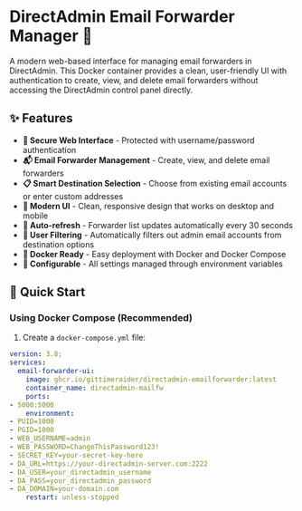 # DirectAdmin Email Forwarder Manager 📧

A modern web-based interface for managing email forwarders in DirectAdmin. This Docker container provides a clean, user-friendly UI with authentication to create, view, and delete email forwarders without accessing the DirectAdmin control panel directly.

## ✨ Features

- **🔐 Secure Web Interface** - Protected with username/password authentication
- **📬 Email Forwarder Management** - Create, view, and delete email forwarders
- **📋 Smart Destination Selection** - Choose from existing email accounts or enter custom addresses
- **🎨 Modern UI** - Clean, responsive design that works on desktop and mobile
- **🔄 Auto-refresh** - Forwarder list updates automatically every 30 seconds
- **👤 User Filtering** - Automatically filters out admin email accounts from destination options
- **🐳 Docker Ready** - Easy deployment with Docker and Docker Compose
- **🔧 Configurable** - All settings managed through environment variables

## 🚀 Quick Start

### Using Docker Compose (Recommended)

1. Create a `docker-compose.yml` file:

```yaml
version: 3.8;
services:
  email-forwarder-ui:
    image: ghcr.io/gittimeraider/directadmin-emailforwarder:latest
    container_name: directadmin-mailfw
    ports:
- 5000:5000
    environment:
- PUID=1000
- PGID=1000
- WEB_USERNAME=admin
- WEB_PASSWORD=ChangeThisPassword123!
- SECRET_KEY=your-secret-key-here
- DA_URL=https://your-directadmin-server.com:2222
- DA_USER=your_directadmin_username
- DA_PASS=your_directadmin_password
- DA_DOMAIN=your-domain.com
    restart: unless-stopped
```

